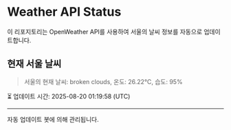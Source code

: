 
# Weather API Status

이 리포지토리는 OpenWeather API를 사용하여 서울의 날씨 정보를 자동으로 업데이트합니다.

## 현재 서울 날씨
> 서울의 현재 날씨: broken clouds, 온도: 26.22°C, 습도: 95%

⏳ 업데이트 시간: 2025-08-20 01:19:58 (UTC)

---
자동 업데이트 봇에 의해 관리됩니다.
